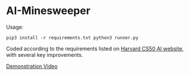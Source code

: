 # AI-Minesweeper

Usage:

`
pip3 install -r requirements.txt
python3 runner.py
`

Coded according to the requirements listed on [Harvard CS50 AI website](https://cs50.harvard.edu/ai/2020/projects/1/minesweeper/), with several key improvements.

[Demonstration Video](https://youtu.be/yJcmngRe0tc)